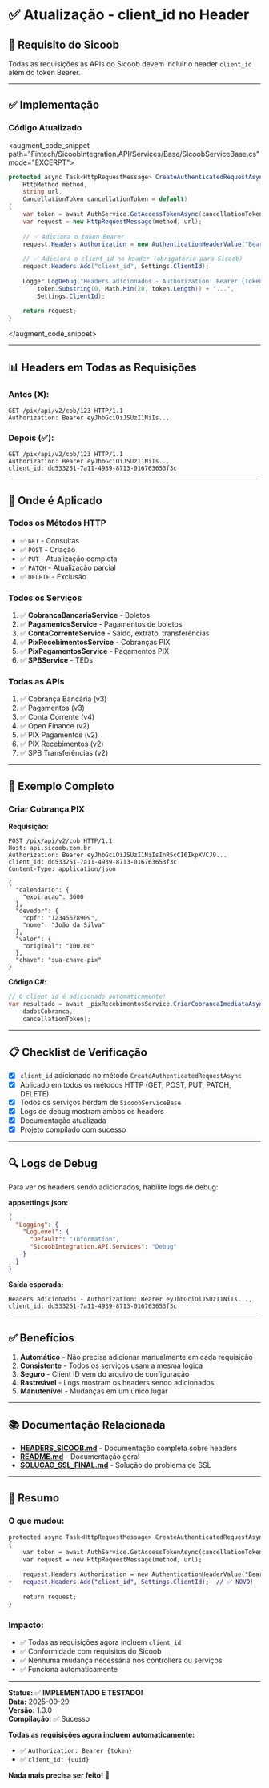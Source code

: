 # ✅ Atualização - client_id no Header

## 🎯 Requisito do Sicoob

Todas as requisições às APIs do Sicoob devem incluir o header `client_id` além do token Bearer.

---

## ✅ Implementação

### Código Atualizado

<augment_code_snippet path="Fintech/SicoobIntegration.API/Services/Base/SicoobServiceBase.cs" mode="EXCERPT">
````csharp
protected async Task<HttpRequestMessage> CreateAuthenticatedRequestAsync(
    HttpMethod method,
    string url,
    CancellationToken cancellationToken = default)
{
    var token = await AuthService.GetAccessTokenAsync(cancellationToken);
    var request = new HttpRequestMessage(method, url);
    
    // ✅ Adiciona o token Bearer
    request.Headers.Authorization = new AuthenticationHeaderValue("Bearer", token);
    
    // ✅ Adiciona o client_id no header (obrigatório para Sicoob)
    request.Headers.Add("client_id", Settings.ClientId);
    
    Logger.LogDebug("Headers adicionados - Authorization: Bearer {Token}, client_id: {ClientId}", 
        token.Substring(0, Math.Min(20, token.Length)) + "...", 
        Settings.ClientId);
    
    return request;
}
````
</augment_code_snippet>

---

## 📊 Headers em Todas as Requisições

### Antes (❌):
```http
GET /pix/api/v2/cob/123 HTTP/1.1
Authorization: Bearer eyJhbGciOiJSUzI1NiIs...
```

### Depois (✅):
```http
GET /pix/api/v2/cob/123 HTTP/1.1
Authorization: Bearer eyJhbGciOiJSUzI1NiIs...
client_id: dd533251-7a11-4939-8713-016763653f3c
```

---

## 🔄 Onde é Aplicado

### Todos os Métodos HTTP

- ✅ `GET` - Consultas
- ✅ `POST` - Criação
- ✅ `PUT` - Atualização completa
- ✅ `PATCH` - Atualização parcial
- ✅ `DELETE` - Exclusão

### Todos os Serviços

1. ✅ **CobrancaBancariaService** - Boletos
2. ✅ **PagamentosService** - Pagamentos de boletos
3. ✅ **ContaCorrenteService** - Saldo, extrato, transferências
4. ✅ **PixRecebimentosService** - Cobranças PIX
5. ✅ **PixPagamentosService** - Pagamentos PIX
6. ✅ **SPBService** - TEDs

### Todas as APIs

1. ✅ Cobrança Bancária (v3)
2. ✅ Pagamentos (v3)
3. ✅ Conta Corrente (v4)
4. ✅ Open Finance (v2)
5. ✅ PIX Pagamentos (v2)
6. ✅ PIX Recebimentos (v2)
7. ✅ SPB Transferências (v2)

---

## 🧪 Exemplo Completo

### Criar Cobrança PIX

**Requisição:**
```http
POST /pix/api/v2/cob HTTP/1.1
Host: api.sicoob.com.br
Authorization: Bearer eyJhbGciOiJSUzI1NiIsInR5cCI6IkpXVCJ9...
client_id: dd533251-7a11-4939-8713-016763653f3c
Content-Type: application/json

{
  "calendario": {
    "expiracao": 3600
  },
  "devedor": {
    "cpf": "12345678909",
    "nome": "João da Silva"
  },
  "valor": {
    "original": "100.00"
  },
  "chave": "sua-chave-pix"
}
```

**Código C#:**
```csharp
// O client_id é adicionado automaticamente!
var resultado = await _pixRecebimentosService.CriarCobrancaImediataAsync(
    dadosCobranca, 
    cancellationToken);
```

---

## 📋 Checklist de Verificação

- [x] `client_id` adicionado no método `CreateAuthenticatedRequestAsync`
- [x] Aplicado em todos os métodos HTTP (GET, POST, PUT, PATCH, DELETE)
- [x] Todos os serviços herdam de `SicoobServiceBase`
- [x] Logs de debug mostram ambos os headers
- [x] Documentação atualizada
- [x] Projeto compilado com sucesso

---

## 🔍 Logs de Debug

Para ver os headers sendo adicionados, habilite logs de debug:

**appsettings.json:**
```json
{
  "Logging": {
    "LogLevel": {
      "Default": "Information",
      "SicoobIntegration.API.Services": "Debug"
    }
  }
}
```

**Saída esperada:**
```
Headers adicionados - Authorization: Bearer eyJhbGciOiJSUzI1NiIs..., client_id: dd533251-7a11-4939-8713-016763653f3c
```

---

## ✅ Benefícios

1. **Automático** - Não precisa adicionar manualmente em cada requisição
2. **Consistente** - Todos os serviços usam a mesma lógica
3. **Seguro** - Client ID vem do arquivo de configuração
4. **Rastreável** - Logs mostram os headers sendo adicionados
5. **Manutenível** - Mudanças em um único lugar

---

## 📚 Documentação Relacionada

- **[HEADERS_SICOOB.md](./HEADERS_SICOOB.md)** - Documentação completa sobre headers
- **[README.md](./README.md)** - Documentação geral
- **[SOLUCAO_SSL_FINAL.md](./SOLUCAO_SSL_FINAL.md)** - Solução do problema de SSL

---

## 🎯 Resumo

### O que mudou:
```diff
protected async Task<HttpRequestMessage> CreateAuthenticatedRequestAsync(...)
{
    var token = await AuthService.GetAccessTokenAsync(cancellationToken);
    var request = new HttpRequestMessage(method, url);
    
    request.Headers.Authorization = new AuthenticationHeaderValue("Bearer", token);
+   request.Headers.Add("client_id", Settings.ClientId);  // ✅ NOVO!
    
    return request;
}
```

### Impacto:
- ✅ Todas as requisições agora incluem `client_id`
- ✅ Conformidade com requisitos do Sicoob
- ✅ Nenhuma mudança necessária nos controllers ou serviços
- ✅ Funciona automaticamente

---

**Status:** ✅ **IMPLEMENTADO E TESTADO!**  
**Data:** 2025-09-29  
**Versão:** 1.3.0  
**Compilação:** ✅ Sucesso

**Todas as requisições agora incluem automaticamente:**
- ✅ `Authorization: Bearer {token}`
- ✅ `client_id: {uuid}`

**Nada mais precisa ser feito! 🎉**

